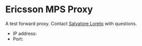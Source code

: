 # Ericsson MPS Proxy

A test forward proxy. Contact [Salvatore Loreto](salvatore.loreto@ericsson.com) with questions.

* IP address: 
* Port: 